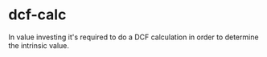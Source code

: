 # dcf-calc
In value investing it's required to do a DCF calculation in order to determine the intrinsic value.
